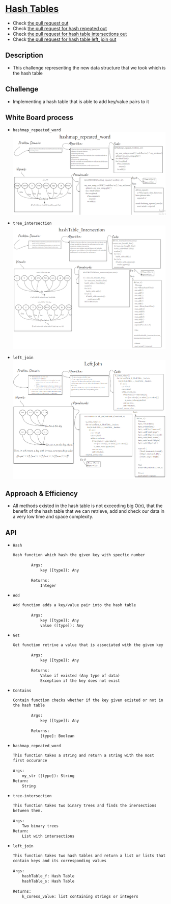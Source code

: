 # [Hash Tables](https://github.com/majedalswaeer/data-structures-and-algorithms/tree/hashTable/python/hashTables)
- Check [the pull request out](https://github.com/majedalswaeer/data-structures-and-algorithms/pull/20)
- Check [the pull request for hash repeated out](https://github.com/majedalswaeer/data-structures-and-algorithms/pull/21)
- Check [the pull request for hash table intersections out](https://github.com/majedalswaeer/data-structures-and-algorithms/pull/22)
- Check [the pull request for hash table left_join out](https://github.com/majedalswaeer/data-structures-and-algorithms/pull/23)

## Description
- This challenge representing the new data structure that we took which is the hash table

## Challenge
- Implementing a hash table that is able to add key/value pairs to it

## White Board process
- `hashmap_repeated_word`
![hashmap_repeated_word](hashmap_repeated_word.png)

- `tree_intersection`
![tree_intersection](hash_intersection.PNG)

- `left_join`
![left_join](left_join.PNG)

## Approach & Efficiency
- All methods existed in the hash table is not exceeding big O(n), that the benefit of the hash table that we can retrieve, add and check our data in a very low time and space complexity.

## API

- `Hash`

    ```
    Hash function which hash the given key with specfic number

            Args:
                key ([type]): Any

            Returns:
                Integer
    ```
- `Add`

    ```
    Add function adds a key/value pair into the hash table

            Args:
                key ([type]): Any
                value ([type]): Any
    ```
- `Get`

    ```
    Get function retrive a value that is associated with the given key

            Args:
                key ([type]): Any

            Returns:
                Value if existed (Any type of data)
                Exception if the key does not exist

    ```
- `Contains`

    ```
    Contain function checks whether if the key given existed or not in the hash table

            Args:
                key ([type]): Any

            Returns:
                [type]: Boolean

    ```
- `hashmap_repeated_word`
    ```
    This function takes a string and return a string with the most first occurance

    Args:
        my_str ([type]): String
    Return:
        String

    ```
- `tree-intersection`
    ```
    This function takes two binary trees and finds the inersections between them.

    Args:
        Two binary trees
    Return:
        List with intersections
    ```
- `left_join`
    ```
    This function takes two hash tables and return a list or lists that contain keys and its corresponding values

    Args:
        hashTable_f: Hash Table
        hashTable_s: Hash Table

    Returns:
        k_coress_value: list containing strings or integers

    ```
